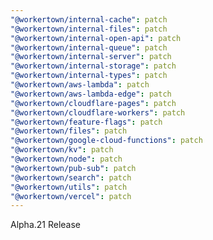 ```yaml
---
"@workertown/internal-cache": patch
"@workertown/internal-files": patch
"@workertown/internal-open-api": patch
"@workertown/internal-queue": patch
"@workertown/internal-server": patch
"@workertown/internal-storage": patch
"@workertown/internal-types": patch
"@workertown/aws-lambda": patch
"@workertown/aws-lambda-edge": patch
"@workertown/cloudflare-pages": patch
"@workertown/cloudflare-workers": patch
"@workertown/feature-flags": patch
"@workertown/files": patch
"@workertown/google-cloud-functions": patch
"@workertown/kv": patch
"@workertown/node": patch
"@workertown/pub-sub": patch
"@workertown/search": patch
"@workertown/utils": patch
"@workertown/vercel": patch
---
```


Alpha.21 Release
